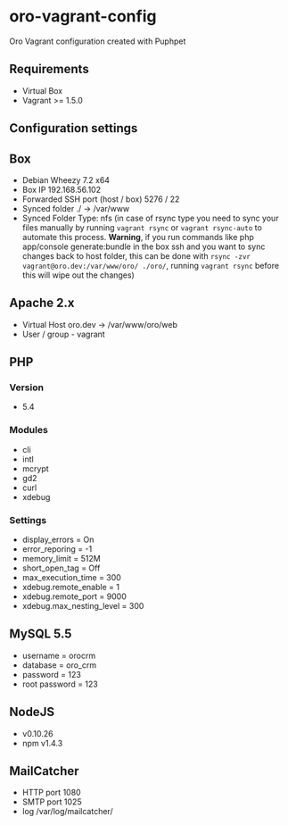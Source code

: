 oro-vagrant-config
==================

Oro Vagrant configuration created with Puphpet

Requirements
--
- Virtual Box
- Vagrant >= 1.5.0

Configuration settings
--
## Box
- Debian Wheezy 7.2 x64
- Box IP 192.168.56.102
- Forwarded SSH port (host / box) 5276 / 22
- Synced folder ./ -> /var/www
- Synced Folder Type: nfs (in case of rsync type you need to sync your files manually by running `vagrant rsync` or `vagrant rsync-auto` to automate this process. **Warning**, if you run commands like php app/console generate:bundle in the box ssh and you want to sync changes back to host folder, this can be done with `rsync -zvr vagrant@oro.dev:/var/www/oro/ ./oro/`, running `vagrant rsync` before this will wipe out the changes)

## Apache 2.x
- Virtual Host oro.dev -> /var/www/oro/web
- User / group - vagrant

## PHP

### Version
- 5.4

### Modules
- cli
- intl
- mcrypt
- gd2
- curl
- xdebug

### Settings

- display_errors = On
- error_reporing = -1
- memory_limit = 512M
- short_open_tag = Off
- max_execution_time = 300
- xdebug.remote_enable = 1
- xdebug.remote_port = 9000
- xdebug.max_nesting_level = 300

## MySQL 5.5
- username = orocrm
- database = oro_crm
- password = 123
- root password = 123

## NodeJS
- v0.10.26
- npm v1.4.3

## MailCatcher
- HTTP port 1080
- SMTP port 1025
- log /var/log/mailcatcher/
